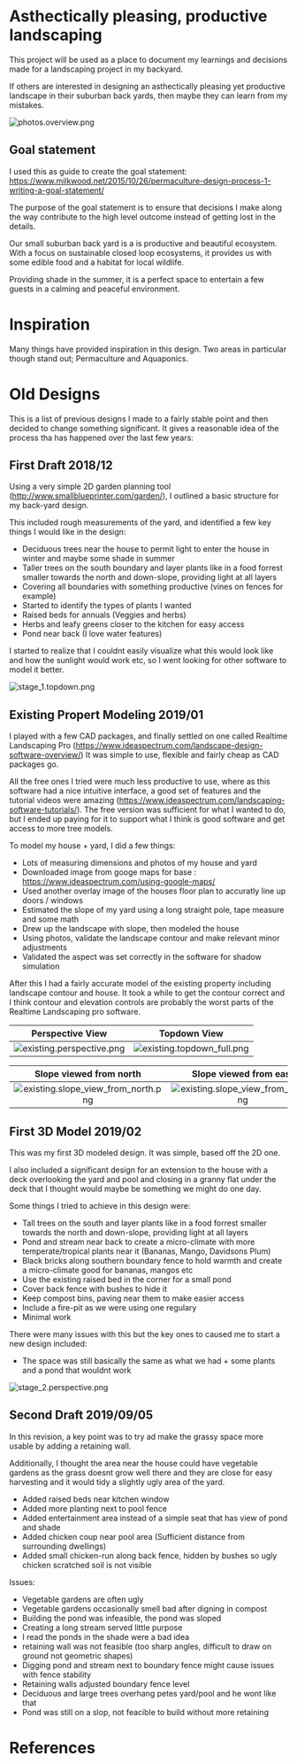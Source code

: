 # Asthectically pleasing, productive landscaping

This project will be used as a place to document my learnings and decisions made for a landscaping project in my backyard.

If others are interested in designing an asthectically pleasing yet productive landscape in their suburban back yards, then maybe they can learn from my mistakes.

![photos.overview.png](photos/overview.png)

## Goal statement

I used this as guide to create the goal statement: https://www.milkwood.net/2015/10/26/permaculture-design-process-1-writing-a-goal-statement/

The purpose of the goal statement is to ensure that decisions I make along the way contribute to the high level outcome instead of getting lost in the details.

Our small suburban back yard is a is productive and beautiful ecosystem. With a focus on sustainable closed loop ecosystems, it provides us with some edible food and a habitat for local wildlife.

Providing shade in the summer, it is a perfect space to entertain a few guests in a calming and peaceful environment.


# Inspiration

Many things have provided inspiration in this design. Two areas in particular though stand out; Permaculture and Aquaponics.



# Old Designs

This is a list of previous designs I made to a fairly stable point and then decided to change something significant. It gives a reasonable idea of the process tha has happened over the last few years:


## First Draft 2018/12

Using a very simple 2D garden planning tool (http://www.smallblueprinter.com/garden/), I outlined a basic structure for my back-yard design.

This included rough measurements of the yard, and identified a few key things I would like in the design:
* Deciduous trees near the house to permit light to enter the house in winter and maybe some shade in summer
* Taller trees on the south boundary and layer plants like in a food forrest smaller towards the north and down-slope, providing light at all layers
* Covering all boundaries with something productive (vines on fences for example)
* Started to identify the types of plants I wanted
* Raised beds for annuals (Veggies and herbs)
* Herbs and leafy greens closer to the kitchen for easy access
* Pond near back (I love water features)

I started to realize that I couldnt easily visualize what this would look like and how the sunlight would work etc, so I went looking for other software to model it better.

![stage_1.topdown.png](stage_1/topdown.png)


## Existing Propert Modeling 2019/01

I played with a few CAD packages, and finally settled on one called Realtime Landscaping Pro (https://www.ideaspectrum.com/landscape-design-software-overview/) It was simple to use, flexible and fairly cheap as CAD packages go.

All the free ones I tried were much less productive to use, where as this software had a nice intuitive interface, a good set of features and the tutorial videos were amazing (https://www.ideaspectrum.com/landscaping-software-tutorials/). The free version was sufficient for what I wanted to do, but I ended up paying for it to support what I think is good software and get access to more tree models.

To model my house + yard, I did a few things:
* Lots of measuring dimensions and photos of my house and yard
* Downloaded image from googe maps for base : https://www.ideaspectrum.com/using-google-maps/
* Used another overlay image of the houses floor plan to accuratly line up doors / windows
* Estimated the slope of my yard using a long straight pole, tape measure and some math
* Drew up the landscape with slope, then modeled the house
* Using photos, validate the landscape contour and make relevant minor adjustments
* Validated the aspect was set correctly in the software for shadow simulation

After this I had a fairly accurate model of the existing property including landscape contour and house. It took a while to get the contour correct and I think contour and elevation controls are probably the worst parts of the Realtime Landscaping pro software. 


Perspective View  |  Topdown View
:---:|:---:
![existing.perspective.png](existing/perspective.png)  |  ![existing.topdown_full.png](existing/topdown_full.png)


Slope viewed from north  |  Slope viewed from east
:---:|:---:
![existing.slope_view_from_north.png](existing/slope_view_from_north.png)  |  ![existing.slope_view_from_east.png](existing/slope_view_from_east.png)



## First 3D Model 2019/02

This was my first 3D modeled design. It was simple, based off the 2D one. 

I also included a significant design for an extension to the house with a deck overlooking the yard and pool and closing in a granny flat under the deck that I thought would maybe be something we might do one day.


Some things I tried to achieve in this design were:
* Tall trees on the south and layer plants like in a food forrest smaller towards the north and down-slope, providing light at all layers
* Pond and stream near back to create a micro-climate with more temperate/tropical plants near it (Bananas, Mango, Davidsons Plum)
* Black bricks along southern boundary fence to hold warmth and create a micro-climate good for bananas, mangos etc
* Use the existing raised bed in the corner for a small pond
* Cover back fence with bushes to hide it
* Keep compost bins, paving near them to make easier access
* Include a fire-pit as we were using one regulary
* Minimal work

There were many issues with this but the key ones to caused me to start a new design included:
* The space was still basically the same as what we had + some plants and a pond that wouldnt work

![stage_2.perspective.png](stage_2/perspective.png)


## Second Draft 2019/09/05

In this revision, a key point was to try ad make the grassy space more usable by adding a retaining wall. 

Additionally, I thought the area near the house could have vegetable gardens as the grass doesnt grow well there and they are close for easy harvesting and it would tidy a slightly ugly area of the yard.

* Added raised beds near kitchen window
* Added more planting next to pool fence
* Added entertainment area instead of a simple seat that has view of pond and shade
* Added chicken coup near pool area (Sufficient distance from surrounding dwellings)
* Added small chicken-run along back fence, hidden by bushes so ugly chicken scratched soil is not visible




Issues:
* Vegetable gardens are often ugly
* Vegetable gardens occasionally smell bad after digning in compost
* Building the pond was infeasible, the pond was sloped
* Creating a long stream served little purpose
* I read the ponds in the shade were a bad idea
* retaining wall was not feasible (too sharp angles, difficult to draw on ground not geometric shapes)
* Digging pond and stream next to boundary fence might cause issues with fence stability
* Retaining walls adjusted boundary fence level 
* Deciduous and large trees overhang petes yard/pool and he wont like that
* Pond was still on a slop, not feacible to build without more retaining


# References



